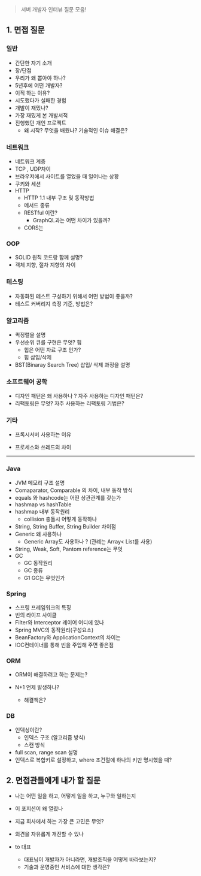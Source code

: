 >   서버 개발자 인터뷰 질문 모음!



## 1. 면접 질문

### 일반 

-   간단한 자기 소개
-   장/단점
-   우리가 왜 뽑아야 하나? 
-   5년후에 어떤 개발자? 
-   이직 하는 이유? 
-   시도했다가 실패한 경험
-   개발이 재밌나? 
-   가장 재밌게 본 개발서적
-   진행했던 개인 프로젝트
    -   왜 시작? 무엇을 배웠나? 기술적인 이슈 해결은? 



### 네트워크

-   네트워크 계층
-   TCP , UDP차이 
-   브라우저에서 사이트를 열었을 때 일어나는 상황
-   쿠키와 세션
-   HTTP
    -   HTTP 1.1 내부 구조 및 동작방법
    -   메서드 종류
    -   RESTful 이란?
        -   GraphQL과는 어떤 차이가 있을까? 
    -   CORS는

### OOP

-   SOLID 원칙 코드랑 함께 설명? 
-   객체 지향, 절차 지향의 차이 

### 테스팅 

-   자동화된 테스트 구성하기 위해서 어떤 방법이 좋을까? 
-   테스트 커버리지 측정 기준, 방법은? 

### 알고리즘 

-   퀵정렬을 설명
-   우선순위 큐를 구현은 무엇? 힙
    -   힙은 어떤 자료 구조 인가? 
    -   힙 삽입/삭제
-   BST(Binaray Search Tree) 삽입/ 삭제 과정을 설명

### 소프트웨어 공학 

-   디자인 패턴은 왜 사용하나 ? 자주 사용하는 디자인 패턴은?
-   리팩토링은 무엇? 자주 사용하는 리팩토링 기법은?

### 기타

-   프록시서버 사용하는 이유

-   프로세스와 쓰레드의 차이

    

---

### Java

-   JVM 메모리 구조 설명
-   Comaparator, Comparable 의 차이, 내부 동작 방식
-   equals 와 hashcode는 어떤 상관관계를 갖는가
-   hashmap vs hashTable
-   hashmap 내부 동작원리
    -   collision 충돌시 어떻게 동작하나 
-   String, String Buffer, String Builder 차이점 
-   Generic 왜 사용하나 
    -   Generic Array도 사용하나 ? (관례는 Array< List를 사용)
-   String, Weak, Soft, Pantom reference는 무엇 
-   GC
    -   GC 동작원리
    -   GC 종류
    -   G1 GC는 무엇인가 



### Spring 

-   스프링 프레임워크의 특징
-   빈의 라이프 사이클 
-   Filter와 Interceptor 레이어 어디에 있나
-   Spring MVC의 동작원리(구성요소)
-   BeanFactory와 ApplicationContext의 차이는
-   IOC컨테이너를 통해 빈을 주입해 주면 좋은점 



### ORM

-   ORM이 해결하려고 하는 문제는? 

-   N+1 언제 발생하나? 

    -   해결책은? 

    

### DB

-   인덱싱이란? 
    -   인덱스 구조 (알고리즘 방식)
    -   스캔 방식 
-   full scan, range scan 설명 
-   인덱스로 복합키로 설정하고, where 조건절에 하나의 키만 명시했을 때? 



## 2. 면접관들에게 내가 할 질문

-   나는 어떤 일을 하고, 어떻게 일을 하고, 누구와 일하는지 

-   이 포지션이 왜 열렸나

-   지금 회사에서 하는 가장 큰 고민은 무엇?

-   의견을 자유롭게 개진할 수 있나 

-   to 대표

    -   대표님이 개발자가 아니라면, 개발조직을 어떻게 바라보는지?
    -   기술과 운영중인 서비스에 대한 생각은?

    